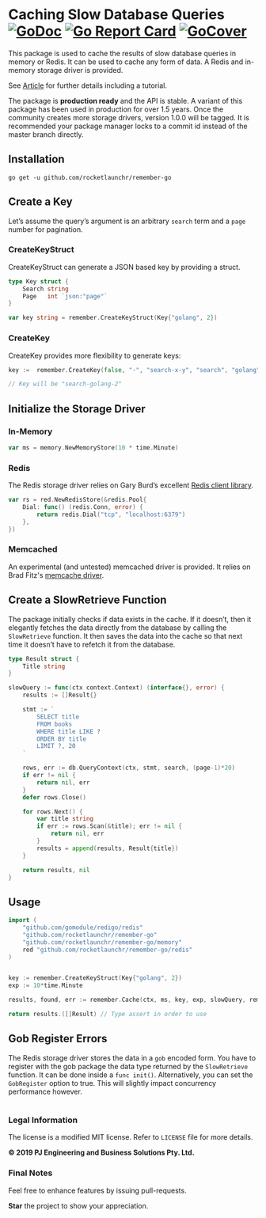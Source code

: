 Caching Slow Database Queries [![GoDoc](http://godoc.org/github.com/rocketlaunchr/remember-go?status.svg)](http://godoc.org/github.com/rocketlaunchr/remember-go) [![Go Report Card](https://goreportcard.com/badge/github.com/rocketlaunchr/remember-go)](https://goreportcard.com/report/github.com/rocketlaunchr/remember-go) [![GoCover](https://gocover.io/_badge/github.com/rocketlaunchr/remember-go)](https://gocover.io/github.com/rocketlaunchr/remember-go)
===============

This package is used to cache the results of slow database queries in memory or Redis.
It can be used to cache any form of data. A Redis and in-memory storage driver is provided.

See [Article](https://medium.com/@rocketlaunchr.cloud/caching-slow-database-queries-1085d308a0c9) for further details including a tutorial.

The package is **production ready** and the API is stable. A variant of this package has been used in production for over 1.5 years.
Once the community creates more storage drivers, version 1.0.0 will be tagged. It is recommended your package manager locks to a commit id instead of the master branch directly.


## Installation

```
go get -u github.com/rocketlaunchr/remember-go
```


## Create a Key

Let’s assume the query’s argument is an arbitrary `search` term and a `page` number for pagination.

### CreateKeyStruct

CreateKeyStruct can generate a JSON based key by providing a struct.

```go
type Key struct {
    Search string
    Page   int `json:"page"`
}

var key string = remember.CreateKeyStruct(Key{"golang", 2})
```


### CreateKey

CreateKey provides more flexibility to generate keys:

```go
key :=  remember.CreateKey(false, "-", "search-x-y", "search", "golang", 2)

// Key will be "search-golang-2"
```

## Initialize the Storage Driver

### In-Memory

```go
var ms = memory.NewMemoryStore(10 * time.Minute)
```

### Redis

The Redis storage driver relies on Gary Burd’s excellent [Redis client library](https://github.com/gomodule/redigo/).

```go
var rs = red.NewRedisStore(&redis.Pool{
	Dial: func() (redis.Conn, error) {
		return redis.Dial("tcp", "localhost:6379")
	},
})
```

### Memcached

An experimental (and untested) memcached driver is provided.
It relies on Brad Fitz's [memcache driver](https://godoc.org/github.com/bradfitz/gomemcache/memcache).

## Create a SlowRetrieve Function

The package initially checks if data exists in the cache. If it doesn’t, then it elegantly fetches the data directly from the database by calling the `SlowRetrieve` function. It then saves the data into the cache so that next time it doesn’t have to refetch it from the database.

```go
type Result struct {
    Title string
}

slowQuery := func(ctx context.Context) (interface{}, error) {
    results := []Result{}

    stmt := `
        SELECT title
        FROM books
        WHERE title LIKE ?
        ORDER BY title
        LIMIT ?, 20
    `

    rows, err := db.QueryContext(ctx, stmt, search, (page-1)*20)
    if err != nil {
        return nil, err
    }
    defer rows.Close()

    for rows.Next() {
        var title string
        if err := rows.Scan(&title); err != nil {
            return nil, err
        }
        results = append(results, Result{title})
    }

    return results, nil
}
```

## Usage

```go
import (
	"github.com/gomodule/redigo/redis"
	"github.com/rocketlaunchr/remember-go"
	"github.com/rocketlaunchr/remember-go/memory"
	red "github.com/rocketlaunchr/remember-go/redis"
)


key := remember.CreateKeyStruct(Key{"golang", 2})
exp := 10*time.Minute

results, found, err := remember.Cache(ctx, ms, key, exp, slowQuery, remember.Options{GobRegister: false})

return results.([]Result) // Type assert in order to use

```

## Gob Register Errors

The Redis storage driver stores the data in a `gob` encoded form. You have to register with the gob package the data type returned by the `SlowRetrieve` function. It can be done inside a `func init()`. Alternatively, you can set the `GobRegister` option to true. This will slightly impact concurrency performance however.


#

### Legal Information

The license is a modified MIT license. Refer to `LICENSE` file for more details.

**© 2019 PJ Engineering and Business Solutions Pty. Ltd.**

### Final Notes

Feel free to enhance features by issuing pull-requests.

**Star** the project to show your appreciation.
